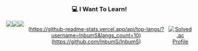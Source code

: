 <div align=center>
   
   ### 💻 I Want To Learn!
  <div style="display:flex; flex-direction:row;" align="center">
  <img src="https://img.shields.io/badge/kubernetes-326CE5?style=for-the-badge&logo=kubernetes&logoColor=white">
  <img src="https://img.shields.io/badge/mongoDB-47A248?style=for-the-badge&logo=MongoDB&logoColor=white">
  <img src="https://img.shields.io/badge/apachekafka-231F20?style=for-the-badge&logo=apachekafka&logoColor=white">

  <br>
  
   (https://github-readme-stats.vercel.app/api/top-langs/?username=InbumS&langs_count=10)(https://github.com/InbumS/InbumS)


   [![Solved.ac Profile](http://mazassumnida.wtf/api/v2/generate_badge?boj=sib0817)](https://solved.ac/sib0817/)
      
</div>
</div>
